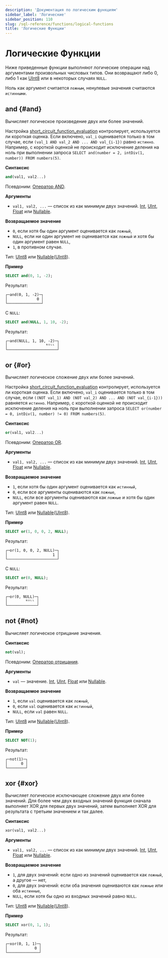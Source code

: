 ```yaml
---
description: 'Документация по логическим функциям'
sidebar_label: 'Логические'
sidebar_position: 110
slug: /sql-reference/functions/logical-functions
title: 'Логические Функции'
---
```



# Логические Функции

Ниже приведенные функции выполняют логические операции над аргументами произвольных числовых типов. Они возвращают либо 0, либо 1 как [UInt8](../data-types/int-uint.md) или в некоторых случаях `NULL`.

Ноль как аргумент считается `ложным`, ненулевые значения считаются `истинными`.

## and {#and}

Вычисляет логическое произведение двух или более значений. 

Настройка [short_circuit_function_evaluation](/operations/settings/settings#short_circuit_function_evaluation) контролирует, используется ли короткая оценка. Если включено, `val_i` оценивается только в том случае, если `(val_1 AND val_2 AND ... AND val_{i-1})` равно `истинно`. Например, с короткой оценкой не происходит исключение деления на ноль при выполнении запроса `SELECT and(number = 2, intDiv(1, number)) FROM numbers(5)`.

**Синтаксис**

```sql
and(val1, val2...)
```

Псевдоним: [Оператор AND](../../sql-reference/operators/index.md#logical-and-operator).

**Аргументы**

- `val1, val2, ...` — список из как минимум двух значений. [Int](../data-types/int-uint.md), [UInt](../data-types/int-uint.md), [Float](../data-types/float.md) или [Nullable](../data-types/nullable.md).

**Возвращаемое значение**

- `0`, если хотя бы один аргумент оценивается как `ложный`,
- `NULL`, если ни один аргумент не оценивается как `ложный` и хотя бы один аргумент равен `NULL`,
- `1`, в противном случае.

Тип: [UInt8](../../sql-reference/data-types/int-uint.md) или [Nullable](../../sql-reference/data-types/nullable.md)([UInt8](../../sql-reference/data-types/int-uint.md)).

**Пример**

```sql
SELECT and(0, 1, -2);
```

Результат:

```text
┌─and(0, 1, -2)─┐
│             0 │
└───────────────┘
```

С `NULL`:

```sql
SELECT and(NULL, 1, 10, -2);
```

Результат:

```text
┌─and(NULL, 1, 10, -2)─┐
│                 ᴺᵁᴸᴸ │
└──────────────────────┘
```

## or {#or}

Вычисляет логическое сложение двух или более значений.

Настройка [short_circuit_function_evaluation](/operations/settings/settings#short_circuit_function_evaluation) контролирует, используется ли короткая оценка. Если включено, `val_i` оценивается только в том случае, если `((NOT val_1) AND (NOT val_2) AND ... AND (NOT val_{i-1}))` равняется `истинно`. Например, с короткой оценкой не происходит исключение деления на ноль при выполнении запроса `SELECT or(number = 0, intDiv(1, number) != 0) FROM numbers(5)`.

**Синтаксис**

```sql
or(val1, val2...)
```

Псевдоним: [Оператор OR](../../sql-reference/operators/index.md#logical-or-operator).

**Аргументы**

- `val1, val2, ...` — список из как минимум двух значений. [Int](../data-types/int-uint.md), [UInt](../data-types/int-uint.md), [Float](../data-types/float.md) или [Nullable](../data-types/nullable.md).

**Возвращаемое значение**

- `1`, если хотя бы один аргумент оценивается как `истинный`,
- `0`, если все аргументы оцениваются как `ложные`,
- `NULL`, если все аргументы оцениваются как `ложные` и хотя бы один аргумент равен `NULL`.

Тип: [UInt8](../../sql-reference/data-types/int-uint.md) или [Nullable](../../sql-reference/data-types/nullable.md)([UInt8](../../sql-reference/data-types/int-uint.md)).

**Пример**

```sql
SELECT or(1, 0, 0, 2, NULL);
```

Результат:

```text
┌─or(1, 0, 0, 2, NULL)─┐
│                    1 │
└──────────────────────┘
```

С `NULL`:

```sql
SELECT or(0, NULL);
```

Результат:

```text
┌─or(0, NULL)─┐
│        ᴺᵁᴸᴸ │
└─────────────┘
```

## not {#not}

Вычисляет логическое отрицание значения.

**Синтаксис**

```sql
not(val);
```

Псевдоним: [Оператор отрицания](../../sql-reference/operators/index.md#logical-negation-operator).

**Аргументы**

- `val` — значение. [Int](../data-types/int-uint.md), [UInt](../data-types/int-uint.md), [Float](../data-types/float.md) или [Nullable](../data-types/nullable.md).

**Возвращаемое значение**

- `1`, если `val` оценивается как `ложный`,
- `0`, если `val` оценивается как `истинный`,
- `NULL`, если `val` равен `NULL`.

Тип: [UInt8](../../sql-reference/data-types/int-uint.md) или [Nullable](../../sql-reference/data-types/nullable.md)([UInt8](../../sql-reference/data-types/int-uint.md)).

**Пример**

```sql
SELECT NOT(1);
```

Результат:

```text
┌─not(1)─┐
│      0 │
└────────┘
```

## xor {#xor}

Вычисляет логическое исключающее сложение двух или более значений. Для более чем двух входных значений функция сначала выполняет XOR для первых двух значений, затем выполняет XOR для результата с третьим значением и так далее.

**Синтаксис**

```sql
xor(val1, val2...)
```

**Аргументы**

- `val1, val2, ...` — список из как минимум двух значений. [Int](../data-types/int-uint.md), [UInt](../data-types/int-uint.md), [Float](../data-types/float.md) или [Nullable](../data-types/nullable.md).

**Возвращаемое значение**

- `1`, для двух значений: если одно из значений оценивается как `ложный`, а другое — нет,
- `0`, для двух значений: если оба значения оцениваются как `ложные` или оба `истинные`,
- `NULL`, если хотя бы одно из входных значений равно `NULL`.

Тип: [UInt8](../../sql-reference/data-types/int-uint.md) или [Nullable](../../sql-reference/data-types/nullable.md)([UInt8](../../sql-reference/data-types/int-uint.md)).

**Пример**

```sql
SELECT xor(0, 1, 1);
```

Результат:

```text
┌─xor(0, 1, 1)─┐
│            0 │
└──────────────┘
```

